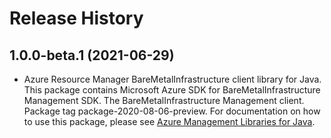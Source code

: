 # Release History

## 1.0.0-beta.1 (2021-06-29)

- Azure Resource Manager BareMetalInfrastructure client library for Java. This package contains Microsoft Azure SDK for BareMetalInfrastructure Management SDK. The BareMetalInfrastructure Management client. Package tag package-2020-08-06-preview. For documentation on how to use this package, please see [Azure Management Libraries for Java](https://aka.ms/azsdk/java/mgmt).
